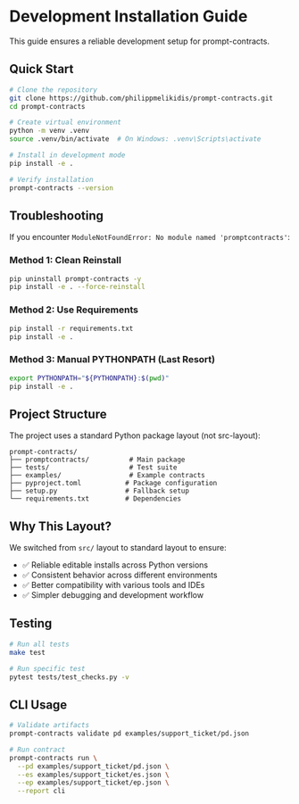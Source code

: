 # Development Installation Guide

This guide ensures a reliable development setup for prompt-contracts.

## Quick Start

```bash
# Clone the repository
git clone https://github.com/philippmelikidis/prompt-contracts.git
cd prompt-contracts

# Create virtual environment
python -m venv .venv
source .venv/bin/activate  # On Windows: .venv\Scripts\activate

# Install in development mode
pip install -e .

# Verify installation
prompt-contracts --version
```

## Troubleshooting

If you encounter `ModuleNotFoundError: No module named 'promptcontracts'`:

### Method 1: Clean Reinstall
```bash
pip uninstall prompt-contracts -y
pip install -e . --force-reinstall
```

### Method 2: Use Requirements
```bash
pip install -r requirements.txt
pip install -e .
```

### Method 3: Manual PYTHONPATH (Last Resort)
```bash
export PYTHONPATH="${PYTHONPATH}:$(pwd)"
pip install -e .
```

## Project Structure

The project uses a standard Python package layout (not src-layout):

```
prompt-contracts/
├── promptcontracts/          # Main package
├── tests/                    # Test suite
├── examples/                 # Example contracts
├── pyproject.toml           # Package configuration
├── setup.py                 # Fallback setup
└── requirements.txt         # Dependencies
```

## Why This Layout?

We switched from `src/` layout to standard layout to ensure:
- ✅ Reliable editable installs across Python versions
- ✅ Consistent behavior across different environments
- ✅ Better compatibility with various tools and IDEs
- ✅ Simpler debugging and development workflow

## Testing

```bash
# Run all tests
make test

# Run specific test
pytest tests/test_checks.py -v
```

## CLI Usage

```bash
# Validate artifacts
prompt-contracts validate pd examples/support_ticket/pd.json

# Run contract
prompt-contracts run \
  --pd examples/support_ticket/pd.json \
  --es examples/support_ticket/es.json \
  --ep examples/support_ticket/ep.json \
  --report cli
```
